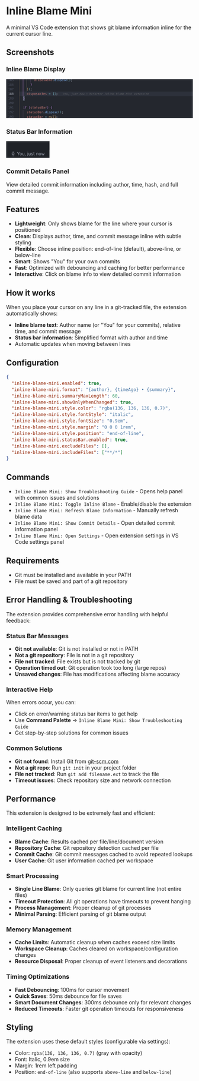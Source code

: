 # Inline Blame Mini

A minimal VS Code extension that shows git blame information inline for the current cursor line.

## Screenshots

### Inline Blame Display

![Inline Blame](screenshots/blame-line.png)

### Status Bar Information

![Status Bar](screenshots/statusbar.png)

### Commit Details Panel

View detailed commit information including author, time, hash, and full commit message.

## Features

- **Lightweight**: Only shows blame for the line where your cursor is positioned
- **Clean**: Displays author, time, and commit message inline with subtle styling
- **Flexible**: Choose inline position: end-of-line (default), above-line, or below-line
- **Smart**: Shows "You" for your own commits
- **Fast**: Optimized with debouncing and caching for better performance
- **Interactive**: Click on blame info to view detailed commit information

## How it works

When you place your cursor on any line in a git-tracked file, the extension automatically shows:

- **Inline blame text**: Author name (or "You" for your commits), relative time, and commit message
- **Status bar information**: Simplified format with author and time
- Automatic updates when moving between lines

## Configuration

```json
{
  "inline-blame-mini.enabled": true,
  "inline-blame-mini.format": "{author}, {timeAgo} • {summary}",
  "inline-blame-mini.summaryMaxLength": 60,
  "inline-blame-mini.showOnlyWhenChanged": true,
  "inline-blame-mini.style.color": "rgba(136, 136, 136, 0.7)",
  "inline-blame-mini.style.fontStyle": "italic",
  "inline-blame-mini.style.fontSize": "0.9em",
  "inline-blame-mini.style.margin": "0 0 0 1rem",
  "inline-blame-mini.style.position": "end-of-line",
  "inline-blame-mini.statusBar.enabled": true,
  "inline-blame-mini.excludeFiles": [],
  "inline-blame-mini.includeFiles": ["**/*"]
}
```

## Commands

- `Inline Blame Mini: Show Troubleshooting Guide` - Opens help panel with common issues and solutions
- `Inline Blame Mini: Toggle Inline Blame` - Enable/disable the extension
- `Inline Blame Mini: Refresh Blame Information` - Manually refresh blame data
- `Inline Blame Mini: Show Commit Details` - Open detailed commit information panel
- `Inline Blame Mini: Open Settings` - Open extension settings in VS Code settings panel

## Requirements

- Git must be installed and available in your PATH
- File must be saved and part of a git repository

## Error Handling & Troubleshooting

The extension provides comprehensive error handling with helpful feedback:

### Status Bar Messages

- **Git not available**: Git is not installed or not in PATH
- **Not a git repository**: File is not in a git repository
- **File not tracked**: File exists but is not tracked by git
- **Operation timed out**: Git operation took too long (large repos)
- **Unsaved changes**: File has modifications affecting blame accuracy

### Interactive Help

When errors occur, you can:

- Click on error/warning status bar items to get help
- Use **Command Palette** → `Inline Blame Mini: Show Troubleshooting Guide`
- Get step-by-step solutions for common issues

### Common Solutions

- **Git not found**: Install Git from [git-scm.com](https://git-scm.com/downloads)
- **Not a git repo**: Run `git init` in your project folder
- **File not tracked**: Run `git add filename.ext` to track the file
- **Timeout issues**: Check repository size and network connection

## Performance

This extension is designed to be extremely fast and efficient:

### Intelligent Caching

- **Blame Cache**: Results cached per file/line/document version
- **Repository Cache**: Git repository detection cached per file
- **Commit Cache**: Git commit messages cached to avoid repeated lookups
- **User Cache**: Git user information cached per workspace

### Smart Processing

- **Single Line Blame**: Only queries git blame for current line (not entire files)
- **Timeout Protection**: All git operations have timeouts to prevent hanging
- **Process Management**: Proper cleanup of git processes
- **Minimal Parsing**: Efficient parsing of git blame output

### Memory Management

- **Cache Limits**: Automatic cleanup when caches exceed size limits
- **Workspace Cleanup**: Caches cleared on workspace/configuration changes
- **Resource Disposal**: Proper cleanup of event listeners and decorations

### Timing Optimizations

- **Fast Debouncing**: 100ms for cursor movement
- **Quick Saves**: 50ms debounce for file saves
- **Smart Document Changes**: 300ms debounce only for relevant changes
- **Reduced Timeouts**: Faster git operation timeouts for responsiveness

## Styling

The extension uses these default styles (configurable via settings):

- Color: `rgba(136, 136, 136, 0.7)` (gray with opacity)
- Font: Italic, 0.9em size
- Margin: 1rem left padding
- Position: `end-of-line` (also supports `above-line` and `below-line`)

```

```
